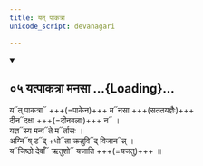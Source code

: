 ```yaml
---
title: यत् पाकत्रा
unicode_script: devanagari

---
```

<div class="js_include" includetitle="false" newlevelforh1="2" unfilled url="/vedAH_Rk/shAkalam/saMhitA/vishvAsa-prastutiH/10/002/05_yatpAkatrA_manasA.md">
<details open><summary><h2>०५ यत्पाकत्रा मनसा ...{Loading}...</h2></summary>

य᳓त् पाकत्रा᳓ +++(=पाकेन)+++ म᳓नसा +++(सततयज्ञैः)+++  
दीन᳓दक्षा +++(=दीनबलाः)+++ न᳓ ।  
यज्ञ᳓स्य मन्व᳓ते म᳓र्तासः ।  
अग्नि᳓ष् ट᳓द् +धो᳓ता क्रतुवि᳓द् विजान᳓न्न् ।  
य᳓जिष्ठो देवाँ᳓ ऋतुशो᳓ यजाति +++(=यजतु)+++ ॥

</details>
</div> 